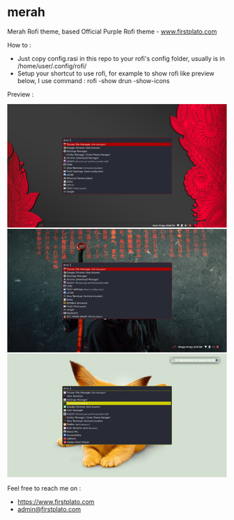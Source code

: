 # merah
Merah Rofi theme, based Official Purple Rofi theme - www.firstplato.com

How to : 
- Just copy config.rasi in this repo to your rofi's config folder, usually is in /home/user/.config/rofi/
- Setup your shortcut to use rofi, for example to show rofi like preview below, I use command : rofi -show drun -show-icons

Preview :

![](https://raw.githubusercontent.com/ipang-dwi/rea/master/img1.png)
![](https://raw.githubusercontent.com/ipang-dwi/rea/master/img2.jpg)
![](https://raw.githubusercontent.com/ipang-dwi/rea/master/img3.png)

Feel free to reach me on :
- https://www.firstplato.com
- admin@firstplato.com
